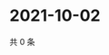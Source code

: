 # 2021-10-02

共 0 条

<!-- BEGIN WEIBO -->
<!-- 最后更新时间 Sat Oct 02 2021 04:14:35 GMT+0800 (China Standard Time) -->

<!-- END WEIBO -->
